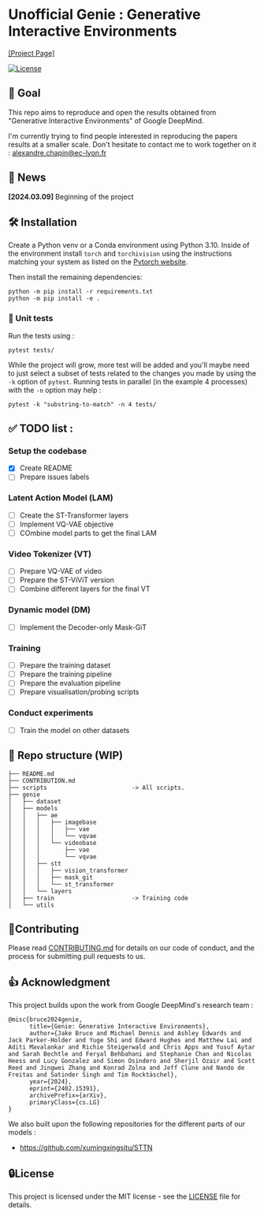 # Unofficial Genie : Generative Interactive Environments
[[Project Page]]()

[![License](https://img.shields.io/badge/License-MIT-yellow)]([https://github.com/alexcbb/Genie-Generative-Interactive-Environments/LICENSE](https://github.com/alexcbb/Genie-Generative-Interactive-Environments/blob/main/LICENSE)) 

## 💪 Goal
This repo aims to reproduce and open the results obtained from "Generative Interactive Environments" of Google DeepMind.

I'm currently trying to find people interested in reproducing the papers results at a smaller scale.
Don't hesitate to contact me to work together on it : alexandre.chapin@ec-lyon.fr

## 📰 News
**[2024.03.09]** Beginning of the project

## 🛠️ Installation
Create a Python venv or a Conda environment using Python 3.10. Inside of the environment install `torch` and `torchivision` using the instructions matching your system as listed on the [Pytorch website](https://pytorch.org/).

Then install the remaining dependencies:
```
python -m pip install -r requirements.txt
python -m pip install -e .
```
### 🔎 Unit tests 
Run the tests using :
```
pytest tests/
```

While the project will grow, more test will be added and you'll maybe need to just select a subset of tests related to the changes you made by using the `-k` option of `pytest`. Running tests in parallel (in the example 4 processes) with the `-n` option may help :

```
pytest -k "substring-to-match" -n 4 tests/
```

## ✅ TODO list :
### Setup the codebase
- [x] Create README
- [ ] Prepare issues labels
### Latent Action Model (LAM)
- [ ] Create the ST-Transformer layers
- [ ] Implement VQ-VAE objective
- [ ] COmbine model parts to get the final LAM
### Video Tokenizer (VT)
- [ ] Prepare VQ-VAE of video
- [ ] Prepare the ST-ViViT version
- [ ] Combine different layers for the final VT
### Dynamic model (DM)
- [ ] Implement the Decoder-only Mask-GiT
### Training
- [ ] Prepare the training dataset
- [ ] Prepare the training pipeline
- [ ] Prepare the evaluation pipeline
- [ ] Prepare visualisation/probing scripts

### Conduct experiments
- [ ] Train the model on other datasets

## 📂 Repo structure (WIP)
```
├── README.md
├── CONTRIBUTION.md
├── scripts                        -> All scripts.
├── genie
│   ├── dataset
│   ├── models
│   │   ├── ae                     
│   │   │   ├── imagebase
│   │   │   │   ├── vae
│   │   │   │   └── vqvae
│   │   │   └── videobase
│   │   │       ├── vae
│   │   │       └── vqvae
│   │   ├── stt              
│   │   │   ├── vision_transformer      
│   │   │   ├── mask_git          
│   │   │   └── st_transformer
│   │   └── layers
│   ├── train                      -> Training code
│   └── utils
```

## 🤝Contributing
Please read [CONTRIBUTING.md](CONTRIBUTING) for details on our code of conduct, and the process for submitting pull requests to us.

## 👍 Acknowledgment
This project builds upon the work from Google DeepMind's research team :
```
@misc{bruce2024genie,
      title={Genie: Generative Interactive Environments}, 
      author={Jake Bruce and Michael Dennis and Ashley Edwards and Jack Parker-Holder and Yuge Shi and Edward Hughes and Matthew Lai and Aditi Mavalankar and Richie Steigerwald and Chris Apps and Yusuf Aytar and Sarah Bechtle and Feryal Behbahani and Stephanie Chan and Nicolas Heess and Lucy Gonzalez and Simon Osindero and Sherjil Ozair and Scott Reed and Jingwei Zhang and Konrad Zolna and Jeff Clune and Nando de Freitas and Satinder Singh and Tim Rocktäschel},
      year={2024},
      eprint={2402.15391},
      archivePrefix={arXiv},
      primaryClass={cs.LG}
}
```
We also built upon the following repositories for the different parts of our models :
- https://github.com/xumingxingsjtu/STTN

## 🔒License
This project is licensed under the MIT license - see the [LICENSE](LICENSE) file for details.

